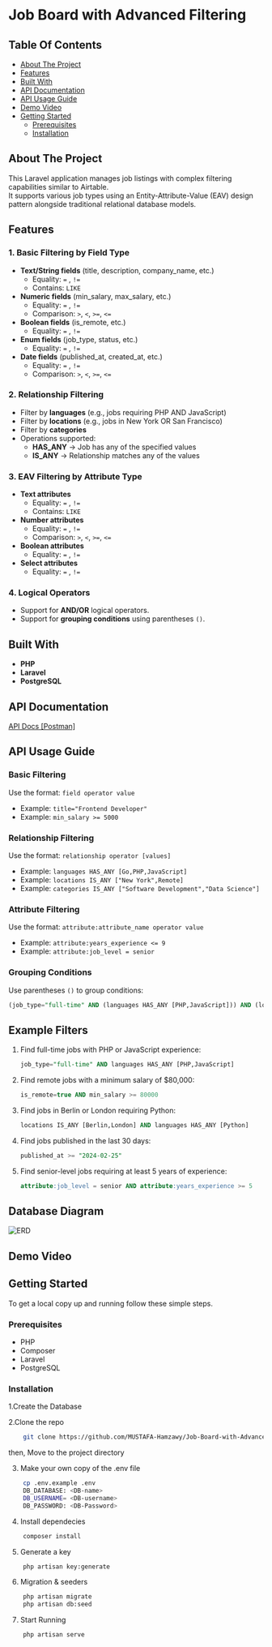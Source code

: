 # Job Board with Advanced Filtering

## Table Of Contents

- [About The Project](#about-the-project)
- [Features](#features)
- [Built With](#built-with)
- [API Documentation](#api-documentation)
- [API Usage Guide](#api-usage-guide)
- [Demo Video](#demo_video)
- [Getting Started](#getting-started)
  - [Prerequisites](#prerequisites)
  - [Installation](#installation)


## About The Project
This Laravel application manages job listings with complex filtering capabilities similar to Airtable. </br>
It supports various job types using an Entity-Attribute-Value (EAV) design pattern alongside traditional relational database models.

## Features

### 1. Basic Filtering by Field Type
- **Text/String fields** (title, description, company_name, etc.)  
  - Equality: `=` , `!=`  
  - Contains: `LIKE`
- **Numeric fields** (min_salary, max_salary, etc.)  
  - Equality: `=` , `!=`  
  - Comparison: `>`, `<`, `>=`, `<=`
- **Boolean fields** (is_remote, etc.)  
  - Equality: `=` , `!=`
- **Enum fields** (job_type, status, etc.)  
  - Equality: `=` , `!=`
- **Date fields** (published_at, created_at, etc.)  
  - Equality: `=` , `!=`  
  - Comparison: `>`, `<`, `>=`, `<=`

### 2. Relationship Filtering
- Filter by **languages** (e.g., jobs requiring PHP AND JavaScript)  
- Filter by **locations** (e.g., jobs in New York OR San Francisco)  
- Filter by **categories**  
- Operations supported:  
  - **HAS_ANY** → Job has any of the specified values
  - **IS_ANY** → Relationship matches any of the values

### 3. EAV Filtering by Attribute Type
- **Text attributes**  
  - Equality: `=` , `!=`  
  - Contains: `LIKE`
- **Number attributes**  
  - Equality: `=` , `!=`  
  - Comparison: `>`, `<`, `>=`, `<=`
- **Boolean attributes**  
  - Equality: `=` , `!=`
- **Select attributes**  
  - Equality: `=` , `!=`

### 4. Logical Operators
- Support for **AND/OR** logical operators.
- Support for **grouping conditions** using parentheses `()`.

## Built With
- **PHP**
- **Laravel**
- **PostgreSQL**

## API Documentation
<a href="https://documenter.getpostman.com/view/17672386/2sAYkLoHx3#848f3446-b49d-4804-8862-12fe79792e08" target="_blank"> API Docs [Postman] </a>

## API Usage Guide

### Basic Filtering
Use the format: `field operator value`  
- Example: `title="Frontend Developer"`
- Example: `min_salary >= 5000`

### Relationship Filtering
Use the format: `relationship operator [values]`  
- Example: `languages HAS_ANY [Go,PHP,JavaScript]`
- Example: `locations IS_ANY ["New York",Remote]`
- Example: `categories IS_ANY ["Software Development","Data Science"]`

### Attribute Filtering
Use the format: `attribute:attribute_name operator value`  
- Example: `attribute:years_experience <= 9`
- Example: `attribute:job_level = senior`

### Grouping Conditions
Use parentheses `()` to group conditions:  
```sql
(job_type="full-time" AND (languages HAS_ANY [PHP,JavaScript])) AND (locations IS_ANY ["New York",Remote]) AND attribute:years_experience>=3
```

## Example Filters
1. Find full-time jobs with PHP or JavaScript experience:
   ```sql
   job_type="full-time" AND languages HAS_ANY [PHP,JavaScript]
   ```
2. Find remote jobs with a minimum salary of $80,000:
   ```sql
   is_remote=true AND min_salary >= 80000
   ```
3. Find jobs in Berlin or London requiring Python:
   ```sql
   locations IS_ANY [Berlin,London] AND languages HAS_ANY [Python]
   ```
4. Find jobs published in the last 30 days:
   ```sql
   published_at >= "2024-02-25"
   ```
5. Find senior-level jobs requiring at least 5 years of experience:
   ```sql
   attribute:job_level = senior AND attribute:years_experience >= 5
   ```

## Database Diagram
![ERD](https://github.com/user-attachments/assets/9c0a6b58-0b55-4b4f-87e8-f5b477429ee7)


## Demo Video

## Getting Started

To get a local copy up and running follow these simple steps.

### Prerequisites

* PHP
* Composer
* Laravel
* PostgreSQL

### Installation
1.Create the Database

2.Clone the repo
  
  ```sh
      git clone https://github.com/MUSTAFA-Hamzawy/Job-Board-with-Advanced-Filtering.git
  ```

then, Move to the project directory

3. Make your own copy of the .env file
```sh
    cp .env.example .env
    DB_DATABASE: <DB-name>
    DB_USERNAME= <DB-username>
    DB_PASSWORD: <DB-Password>
```
4. Install dependecies

```sh
    composer install
```
5. Generate a key
```sh
    php artisan key:generate
```
6. Migration & seeders
```sh
    php artisan migrate
    php artisan db:seed
```
7. Start Running
```sh
    php artisan serve
```
